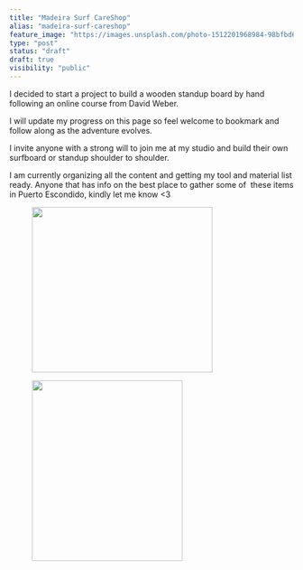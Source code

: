 ```yaml
---
title: "Madeira Surf CareShop"
alias: "madeira-surf-careshop"
feature_image: "https://images.unsplash.com/photo-1512201968984-98bfbd615d70?crop=entropy&cs=tinysrgb&fit=max&fm=jpg&ixid=MnwxMTc3M3wwfDF8c2VhcmNofDF8fHdvb2QlMjBzdXJmYm9hcmR8ZW58MHx8fHwxNjc3NjE2MTI5&ixlib=rb-4.0.3&q=80&w=2000"
type: "post"
status: "draft"
draft: true
visibility: "public"
---
```


<p>I decided to start a project to build a wooden standup board by hand following an online course from David Weber.</p><p>I will update my progress on this page so feel welcome to bookmark and follow along as the adventure evolves.</p><p>I invite anyone with a strong will to join me at my studio and build their own surfboard or standup shoulder to shoulder.</p><p>I am currently organizing all the content and getting my tool and material list ready. Anyone that has info on the best place to gather some of  these items in Puerto Escondido, kindly let me know &lt;3</p><figure class="kg-card kg-image-card"><img src="__GHOST_URL__/content/images/2023/02/E0E529E8-26AA-4FB5-9F3C-E1812E229DDF.jpeg" class="kg-image" alt loading="lazy" width="320" height="293"></figure><figure class="kg-card kg-image-card"><img src="__GHOST_URL__/content/images/2023/02/1E631C5F-A9FB-4129-A1A1-8E721FC26A3A.jpeg" class="kg-image" alt loading="lazy" width="267" height="320"></figure>
